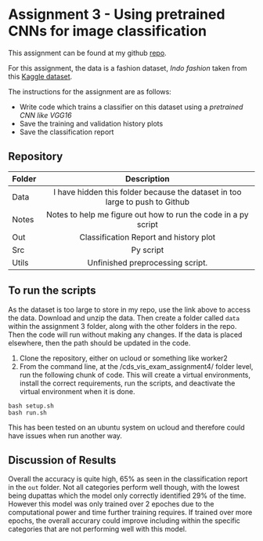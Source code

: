 
# Assignment 3 - Using pretrained CNNs for image classification

This assignment can be found at my github [repo](https://github.com/ameerwald/cds_vis_exam_assignment3).


For this assignment, the data is a fashion dataset, *Indo fashion* taken from this [Kaggle dataset](https://www.kaggle.com/datasets/validmodel/indo-fashion-dataset). 

The instructions for the assignment are as follows:

- Write code which trains a classifier on this dataset using a *pretrained CNN like VGG16*
- Save the training and validation history plots
- Save the classification report


## Repository 

| Folder         | Description          
| ------------- |:-------------:
| Data      | I have hidden this folder because the dataset in too large to push to Github 
| Notes  | Notes to help me figure out how to run the code in a py script 
| Out  | Classification Report and history plot  
| Src  | Py script  
| Utils  | Unfinished preprocessing script.



## To run the scripts 
As the dataset is too large to store in my repo, use the link above to access the data. Download and unzip the data. Then create a folder called  ```data``` within the assignment 3 folder, along with the other folders in the repo. Then the code will run without making any changes. If the data is placed elsewhere, then the path should be updated in the code.

1. Clone the repository, either on ucloud or something like worker2
2. From the command line, at the /cds_vis_exam_assignment4/ folder level, run the following chunk of code. This will create a virtual environments, install the correct requirements, run the scripts, and deactivate the virtual environment when it is done. 

``` 
bash setup.sh
bash run.sh
```

This has been tested on an ubuntu system on ucloud and therefore could have issues when run another way.

## Discussion of Results 
Overall the accuracy is quite high, 65% as seen in the classification report in the ```out``` folder. Not all categories perform well though, with the lowest being dupattas which the model only correctly identified 29% of the time. However this model was only trained over 2 epoches due to the computational power and time further training requires. If trained over more epochs, the overall accurary could improve including within the specific categories that are not performing well with this model. 
